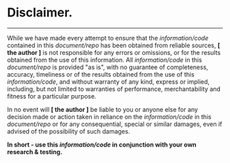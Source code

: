 # Disclaimer.

---

While we have made every attempt to ensure that the *information/code* contained in this *document/repo* has been obtained from reliable sources, **[ the author ]** is not responsible for any errors or omissions, or for the results obtained from the use of this information. All *information/code* in this *document/repo* is provided "as is", with no guarantee of completeness, accuracy, timeliness or of the results obtained from the use of this *information/code*, and without warranty of any kind, express or implied, including, but not limited to warranties of performance, merchantability and fitness for a particular purpose. 

In no event will **[ the author ]** be liable to you or anyone else for any decision made or action taken in reliance on the *information/code* in this *document/repo* or for any consequential, special or similar damages, even if advised of the possibility of such damages.

**In short - use this *information/code* in conjunction with your own research & testing.**
